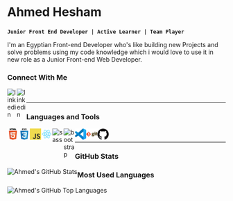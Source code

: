 # Ahmed Hesham

**`Junior Front End Developer | Active Learner | Team Player`**

I'm an Egyptian Front-end Developer who's like building new Projects and solve problems using my code knowledge
which i would love to use it in new role as a Junior Front-end Web Developer.
  
### Connect With Me
  
<div>
  <a href="https://www.linkedin.com/in/thephoenixcoder">
    <img align="left" alt="linkedin" width="22px" src="https://img.icons8.com/color/2x/linkedin-2.png" />
  </a>
  <a href="https://www.twitter.com/thphoenixcoder">
    <img align="left" alt="linkedin" width="22px" src="https://img.icons8.com/color/2x/twitter.png" />
  </a>
</div>

<br />
<hr/>

### Languages and Tools

<img align="left" alt="HTML5" width="26px"
     src="https://raw.githubusercontent.com/github/explore/80688e429a7d4ef2fca1e82350fe8e3517d3494d/topics/html/html.png" />

<img align="left" alt="CSS3" width="26px" src="https://raw.githubusercontent.com/github/explore/80688e429a7d4ef2fca1e82350fe8e3517d3494d/topics/css/css.png" />
<img align="left" alt="JavaScript" width="26px" src="https://raw.githubusercontent.com/github/explore/80688e429a7d4ef2fca1e82350fe8e3517d3494d/topics/javascript/javascript.png" />

<img align="left" alt="React" width="26px" src="https://raw.githubusercontent.com/github/explore/80688e429a7d4ef2fca1e82350fe8e3517d3494d/topics/react/react.png" />

<img width="26px" align='left' alt='sass' src="https://img.icons8.com/color/2x/sass.png" />

<img width='26px' align='left' alt='bootstrap' src='https://img.icons8.com/external-those-icons-flat-those-icons/344/external-Bootstrap-Logo-social-media-those-icons-flat-those-icons.png' />

<img align="left" alt="Visual Studio Code" width="26px" src="https://raw.githubusercontent.com/github/explore/80688e429a7d4ef2fca1e82350fe8e3517d3494d/topics/visual-studio-code/visual-studio-code.png" />

<img align="left" alt="Git" width="26px" src="https://raw.githubusercontent.com/github/explore/80688e429a7d4ef2fca1e82350fe8e3517d3494d/topics/git/git.png" />

<img align="left" alt="GitHub" width="26px" src="https://raw.githubusercontent.com/github/explore/78df643247d429f6cc873026c0622819ad797942/topics/github/github.png" />
<br />
<hr/>

### GitHub Stats
  <img align="left" alt="Ahmed's GitHub Stats" src="https://github-readme-stats.vercel.app/api?username=the-phoenix-coder&show_icons=true&hide_border=true" />
  
### Most Used Languages

<img align="left" alt="Ahmed's GitHub Top Languages" src="https://github-readme-stats.vercel.app/api/top-langs/?username=the-phoenix-coder" />
